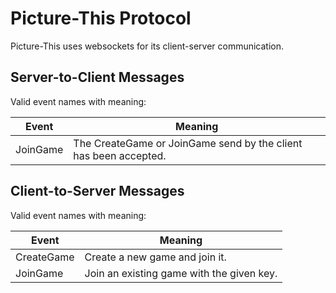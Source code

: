 # Picture-This Protocol
Picture-This uses websockets for its client-server communication.

## Server-to-Client Messages
Valid event names with meaning:

| Event    | Meaning |
|----------|---------|
| JoinGame | The CreateGame or JoinGame send by the client has been accepted. |

## Client-to-Server Messages
Valid event names with meaning:

| Event      | Meaning |
|------------|---------|
| CreateGame | Create a new game and join it. |
| JoinGame   | Join an existing game with the given key. |
